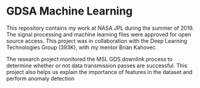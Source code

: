 # GDSA Machine Learning

This repository contains my work at NASA JPL during the summer of 2019. The signal processing and machine learning files were approved for open source access. This project was in collaboration with the Deep Learning Technologies Group (393K), with my mentor Brian Kahovec. 

The research project monitored the MSL GDS downlink process to determine whether or not data transmission passes are successful. This project also helps us explain the importance of features in the dataset and perform anomaly detection

<!-- ## Data Collection

The data is collected from the following APIs:
 - maros
 - tlmweb
 - gdsa elastic search database
and hand labelled by the GDSA team experts. 

## Signal Processing

The signal processor combines the data from the three data sources, MAROS, Telemetry Data Storage, and the GDSA Elastic Search Database. It computes important features for learning as well as cleaning and normalizing the datasets to pass into our models. 

## Machine Learning

This directory contains the various machine learning algorithms used for our data analysis. It contains a deep neural network for classification of data transmission and multiple different algorithms which obtains ~95% accuracy. For anomaly detection, the repository contains adversarial autoencoders and one-class SVMs.


